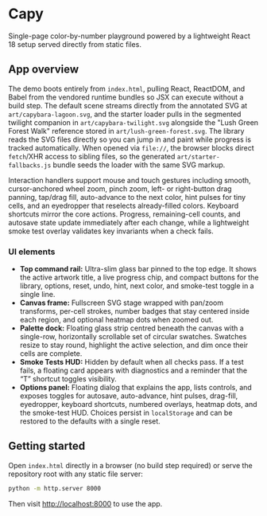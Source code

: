 # Capy

Single-page color-by-number playground powered by a lightweight React 18 setup
served directly from static files.

## App overview

The demo boots entirely from `index.html`, pulling React, ReactDOM, and Babel
from the vendored runtime bundles so JSX can execute without a build step. The
default scene streams directly from the annotated SVG at
`art/capybara-lagoon.svg`, and the starter loader pulls in the segmented
twilight companion in `art/capybara-twilight.svg` alongside the
"Lush Green Forest Walk" reference stored in `art/lush-green-forest.svg`. The
library reads the SVG files directly so you can jump in and paint while
progress is tracked automatically. When opened via `file://`, the browser
blocks direct `fetch`/XHR access to sibling files, so the generated
`art/starter-fallbacks.js` bundle seeds the loader with the same SVG markup.

Interaction handlers support mouse and touch gestures including smooth,
cursor-anchored wheel zoom, pinch zoom, left- or right-button drag panning,
tap/drag fill, auto-advance to the next color, hint pulses for tiny cells, and
an eyedropper that reselects already-filled colors. Keyboard shortcuts mirror
the core actions. Progress, remaining-cell counts, and autosave state update
immediately after each change, while a lightweight smoke test overlay
validates key invariants when a check fails.

### UI elements

- **Top command rail:** Ultra-slim glass bar pinned to the top edge. It shows
  the active artwork title, a live progress chip, and compact buttons for the
  library, options, reset, undo, hint, next color, and smoke-test toggle in a
  single line.
- **Canvas frame:** Fullscreen SVG stage wrapped with pan/zoom transforms,
  per-cell strokes, number badges that stay centered inside each region, and
  optional heatmap dots when zoomed out.
- **Palette dock:** Floating glass strip centred beneath the canvas with a
  single-row, horizontally scrollable set of circular swatches. Swatches
  resize to stay round, highlight the active selection, and dim once their
  cells are complete.
- **Smoke Tests HUD:** Hidden by default when all checks pass. If a test fails,
  a floating card appears with diagnostics and a reminder that the “T”
  shortcut toggles visibility.
- **Options panel:** Floating dialog that explains the app, lists controls,
  and exposes toggles for autosave, auto-advance, hint pulses, drag-fill,
  eyedropper, keyboard shortcuts, numbered overlays, heatmap dots, and the
  smoke-test HUD. Choices persist in `localStorage` and can be restored to
  the defaults with a single reset.

## Getting started

Open `index.html` directly in a browser (no build step required) or serve the
repository root with any static file server:

```bash
python -m http.server 8000
```

Then visit <http://localhost:8000> to use the app.
